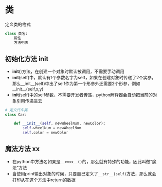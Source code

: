 # 类

定义类的格式
```python
class 类名:
    属性
    方法列表
```

## 初始化方法 __init__
* __init__()方法，在创建一个对象时默认被调用，不需要手动调用
* __init__(self)中，默认有1个参数名字为self，如果在创建对象时传递了2个实参，那么__init__(self)中出了self作为第一个形参外还需要2个形参，例如__init__(self,x,y)
* __init__(self)中的self参数，不需要开发者传递，python解释器会自动把当前的对象引用传递进去

```python
# 定义汽车类
class Car:

    def __init__(self, newWheelNum, newColor):
        self.wheelNum = newWheelNum
        self.color = newColor
```

## 魔法方法 __xx__
* 在python中方法名如果是`__xxxx__()`的，那么就有特殊的功能，因此叫做“魔法”方法
* 当使用print输出对象的时候，只要自己定义了`__str__(self)`方法，那么就会打印从在这个方法中return的数据


